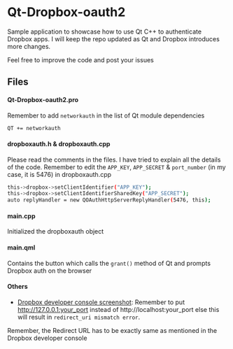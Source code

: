 # Qt-Dropbox-oauth2

Sample application to showcase how to use Qt C++ to authenticate Dropbox apps. I will keep the repo updated as Qt and Dropbox introduces more changes.

Feel free to improve the code and post your issues

## Files

#### Qt-Dropbox-oauth2.pro

Remember to add `networkauth` in the list of Qt module dependencies

```sh
QT += networkauth
```

#### dropboxauth.h & dropboxauth.cpp

Please read the comments in the files. I have tried to explain all the details of the code.
Remember to edit the `APP_KEY`, `APP_SECRET` & `port_number` (in my case, it is 5476) in dropboxauth.cpp

```sh
this->dropbox->setClientIdentifier("APP_KEY");
this->dropbox->setClientIdentifierSharedKey("APP_SECRET");
auto replyHandler = new QOAuthHttpServerReplyHandler(5476, this);
```

#### main.cpp

Initialized the dropboxauth object

#### main.qml

Contains the button which calls the `grant()` method of Qt and prompts Dropbox auth on the browser

#### Others

-   [Dropbox developer console screenshot](DropboxConsoleScreenshot.png): Remember to put http://127.0.0.1:your_port instead of http://localhost:your_port else this will result in `redirect_uri mismatch error`.

Remember, the Redirect URL has to be exactly same as mentioned in the Dropbox developer console
